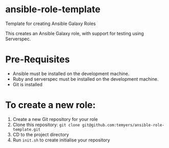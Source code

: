 # ansible-role-template
Template for creating Ansible Galaxy Roles

This creates an Ansible Galaxy role, with support for testing using Serverspec.

# Pre-Requisites

* Ansible must be installed on the development machine.
* Ruby and serverspec must be installed on the development machine.
* Git is installed

# To create a new role:

1. Create a new Git repository for your role
2. Clone this repository: `git clone git@github.com:temyers/ansible-role-template.git`
2. CD to the project directory
3. Run `init.sh` to create initialise your repository